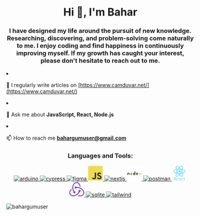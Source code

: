 <h1 align="center">Hi 👋, I'm Bahar</h1>
<h3 align="center">I have designed my life around the pursuit of new knowledge. Researching, discovering, and problem-solving come naturally to me. I enjoy coding and find happiness in continuously improving myself. If my growth has caught your interest, please don't hesitate to reach out to me.</h3>
<p align="center"
- 🌱 I’m currently learning **Frameworks**

- 📝 I regularly write articles on [https://www.camduvar.net/](https://www.camduvar.net/)

- 💬 Ask me about **JavaScript, React, Node.js**

- 📫 How to reach me **bahargumuser@gmail.com**
</p>

<h3 align="center">Languages and Tools:</h3>
<p align="center"> <a href="https://www.arduino.cc/" target="_blank" rel="noreferrer">
<img src="https://cdn.worldvectorlogo.com/logos/arduino-1.svg" alt="arduino" width="40" height="40"/> </a>
<a href="https://www.cypress.io" target="_blank" rel="noreferrer"> <img src="https://raw.githubusercontent.com/simple-icons/simple-icons/6e46ec1fc23b60c8fd0d2f2ff46db82e16dbd75f/icons/cypress.svg" alt="cypress" width="40" height="40"/> </a>
<a href="https://www.figma.com/" target="_blank" rel="noreferrer">
<img src="https://www.vectorlogo.zone/logos/figma/figma-icon.svg" alt="figma" width="40" height="40"/> </a>
<a href="https://developer.mozilla.org/en-US/docs/Web/JavaScript" target="_blank" rel="noreferrer">
<img src="https://raw.githubusercontent.com/devicons/devicon/master/icons/javascript/javascript-original.svg" alt="javascript" width="40" height="40"/> </a>
<a href="https://nextjs.org/" target="_blank" rel="noreferrer">
<img src="https://cdn.worldvectorlogo.com/logos/nextjs-2.svg" alt="nextjs" width="40" height="40"/> </a>
<a href="https://nodejs.org" target="_blank" rel="noreferrer">
<img src="https://raw.githubusercontent.com/devicons/devicon/master/icons/nodejs/nodejs-original-wordmark.svg" alt="nodejs" width="40" height="40"/> </a>
<a href="https://postman.com" target="_blank" rel="noreferrer"> 
<img src="https://www.vectorlogo.zone/logos/getpostman/getpostman-icon.svg" alt="postman" width="40" height="40"/> </a>
<a href="https://reactjs.org/" target="_blank" rel="noreferrer"> <img src="https://raw.githubusercontent.com/devicons/devicon/master/icons/react/react-original-wordmark.svg" alt="react" width="40" height="40"/> </a>
<a href="https://redux.js.org" target="_blank" rel="noreferrer">
<img src="https://raw.githubusercontent.com/devicons/devicon/master/icons/redux/redux-original.svg" alt="redux" width="40" height="40"/> </a>
<a href="https://www.sqlite.org/" target="_blank" rel="noreferrer">
<img src="https://www.vectorlogo.zone/logos/sqlite/sqlite-icon.svg" alt="sqlite" width="40" height="40"/> </a>
<a href="https://tailwindcss.com/" target="_blank" rel="noreferrer"> <img src="https://www.vectorlogo.zone/logos/tailwindcss/tailwindcss-icon.svg" alt="tailwind" width="40" height="40"/> </a> </p>

<p>
<img align="center" src="https://github-readme-stats.vercel.app/api/top-langs?username=bahargumuser&show_icons=true&locale=en&layout=compact" alt="bahargumuser" />
</p>
